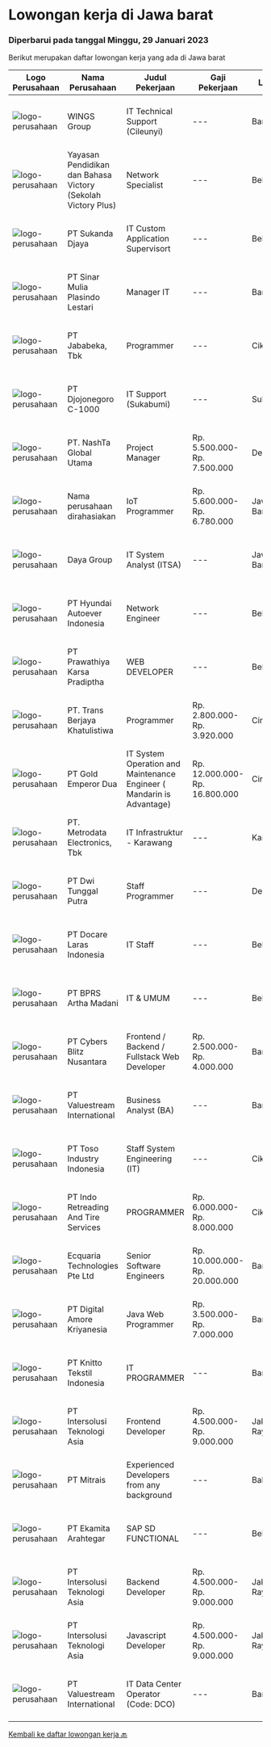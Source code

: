 
  # Lowongan kerja di Jawa barat

  ### Diperbarui pada tanggal Minggu, 29 Januari 2023

  Berikut merupakan daftar lowongan kerja yang ada di Jawa barat

  |Logo Perusahaan | Nama Perusahaan | Judul Pekerjaan | Gaji Pekerjaan | Lokasi | Deskripsi | Tanggal diunggah | Pranala |
  | -------------- | --------------- | --------------- | --------- | --------- | -------------- | ------- | ----------- |
  |![logo-perusahaan](https://image-service-cdn.seek.com.au/11013dc0c553d42d1b953fc6a3058eba55d3fe59/ee4dce1061f3f616224767ad58cb2fc751b8d2dc)|WINGS Group|IT Technical Support (Cileunyi)|---|Bandung|SEBELUM ANDA MELAMAR, PASTIKAN ANDA BERSEDIA UNTUK DITEMPATKAN DI CILEUNYIKualifikasi: Minimal gelar Diploma di bidang Ilmu Komputer atau departemen...|Jumat, 27 Januari 2023|https://www.jobstreet.co.id/id/job/it-technical-support-cileunyi-4199817?token=0~2739c486-f231-4286-9fd1-984134a0a4c8&sectionRank=1&jobId=jobstreet-id-job-4199817|
|![logo-perusahaan](https://image-service-cdn.seek.com.au/e3aed652f575d47a896780962ec6e91522d4aeea/ee4dce1061f3f616224767ad58cb2fc751b8d2dc)|Yayasan Pendidikan dan Bahasa Victory (Sekolah Victory Plus)|Network Specialist|---|Bekasi|The Network Specialist will: Oversee the efficient and effective operation and planning of ICT infrastructure across the school site while providing...|Sabtu, 28 Januari 2023|https://www.jobstreet.co.id/id/job/network-specialist-4201324?token=0~2739c486-f231-4286-9fd1-984134a0a4c8&sectionRank=2&jobId=jobstreet-id-job-4201324|
|![logo-perusahaan](https://image-service-cdn.seek.com.au/6d56383b0316bf97f26e28d2c030d8c39fd1c836/ee4dce1061f3f616224767ad58cb2fc751b8d2dc)|PT Sukanda Djaya|IT Custom Application Supervisort|---|Bekasi|Minimum Formal Education Level: S1 Sistem Informasi/S1 Teknik Informatika Working Experience: Minimal 2 Tahun Experience di bidang Magic XPI...|Sabtu, 28 Januari 2023|https://www.jobstreet.co.id/id/job/it-custom-application-supervisort-4189686?token=0~2739c486-f231-4286-9fd1-984134a0a4c8&sectionRank=3&jobId=jobstreet-id-job-4189686|
|![logo-perusahaan](https://image-service-cdn.seek.com.au/56476ca7217bd554635a7a075ba4d8e5ac1b5927/ee4dce1061f3f616224767ad58cb2fc751b8d2dc)|PT Sinar Mulia Plasindo Lestari|Manager IT|---|Bandung|Responsibilities Align technology vision with business strategy by integrating company processes with the appropriate technologies. Manage...|Kamis, 26 Januari 2023|https://www.jobstreet.co.id/id/job/manager-it-4198999?token=0~2739c486-f231-4286-9fd1-984134a0a4c8&sectionRank=4&jobId=jobstreet-id-job-4198999|
|![logo-perusahaan](https://image-service-cdn.seek.com.au/84cd80280901a5d5bbe54259c27f496f7878e702/ee4dce1061f3f616224767ad58cb2fc751b8d2dc)|PT Jababeka, Tbk|Programmer|---|Cikarang|Responsibility : Responsible to develop and maintain mobile application Make a mobile application and database design Ensure the application is...|Sabtu, 28 Januari 2023|https://www.jobstreet.co.id/id/job/programmer-4189874?token=0~2739c486-f231-4286-9fd1-984134a0a4c8&sectionRank=5&jobId=jobstreet-id-job-4189874|
|![logo-perusahaan](https://image-service-cdn.seek.com.au/eb151dbec06efa2f7732ce28403f819f44a57bd9/ee4dce1061f3f616224767ad58cb2fc751b8d2dc)|PT Djojonegoro C-1000|IT Support (Sukabumi)|---|Sukabumi|Job Responsibility : Maintenance Company Software &amp; hardware Support users on IT related problems and troubleshoot user's PC or Laptop hardware...|Selasa, 24 Januari 2023|https://www.jobstreet.co.id/id/job/it-support-sukabumi-4195833?token=0~2739c486-f231-4286-9fd1-984134a0a4c8&sectionRank=6&jobId=jobstreet-id-job-4195833|
|![logo-perusahaan](https://image-service-cdn.seek.com.au/9b7b4f2c227c5a35b7d93daf928c7a736237a635/ee4dce1061f3f616224767ad58cb2fc751b8d2dc)|PT. NashTa Global Utama|Project Manager|Rp. 5.500.000-Rp. 7.500.000|Depok|Kualifikasi: Pendidikan Minimal S1 (Sistem informasi, Komputer, Elektro, Teknik Industri lebih disukai) Pengalaman minimal 1 tahun atau 2 kali proyek...|Jumat, 27 Januari 2023|https://www.jobstreet.co.id/id/job/project-manager-4179470?token=0~2739c486-f231-4286-9fd1-984134a0a4c8&sectionRank=7&jobId=jobstreet-id-job-4179470|
|![logo-perusahaan](https://i.ibb.co/sqvTCh9/112815900-stock-vector-no-image-available-icon-flat-vector.webp)|Nama perusahaan dirahasiakan|IoT Programmer|Rp. 5.600.000-Rp. 6.780.000|Jawa Barat|Requirements: The candidate is expected to be safe and healthy-minded. Diploma (D3)/Bachelor's degree any major (Prefer Computer Engineering/...|Sabtu, 28 Januari 2023|https://www.jobstreet.co.id/id/job/iot-programmer-4181101?token=0~2739c486-f231-4286-9fd1-984134a0a4c8&sectionRank=8&jobId=jobstreet-id-job-4181101|
|![logo-perusahaan](https://image-service-cdn.seek.com.au/00da9d3cef3249064ef4ac228ee3529bf7e26d28/ee4dce1061f3f616224767ad58cb2fc751b8d2dc)|Daya Group|IT System Analyst (ITSA)|---|Jawa Barat|Candidate must possess at least Bachelor's Degree in Engineering (Computer/Telecommunication) or equivalent. At least minimum 4 years of working...|Kamis, 26 Januari 2023|https://www.jobstreet.co.id/id/job/it-system-analyst-itsa-4198179?token=0~2739c486-f231-4286-9fd1-984134a0a4c8&sectionRank=9&jobId=jobstreet-id-job-4198179|
|![logo-perusahaan](https://image-service-cdn.seek.com.au/6b27c1b5e1627dbb544ef316ebb60f2e612d82bc/ee4dce1061f3f616224767ad58cb2fc751b8d2dc)|PT Hyundai Autoever Indonesia|Network Engineer|---|Bekasi|Purpose of PositionDesign, supports and managed corporate network. Analyzes, resolves and reports on network issues. Must be able to weigh business...|Kamis, 26 Januari 2023|https://www.jobstreet.co.id/id/job/network-engineer-4198797?token=0~2739c486-f231-4286-9fd1-984134a0a4c8&sectionRank=10&jobId=jobstreet-id-job-4198797|
|![logo-perusahaan](https://image-service-cdn.seek.com.au/25f275779d2d36a25f086ac9b1c5b5be868683f6/ee4dce1061f3f616224767ad58cb2fc751b8d2dc)|PT Prawathiya Karsa Pradiptha|WEB DEVELOPER|---|Bekasi|- A bachelor's degree in computer science or related field.- Minimum 1+ years of hands-on experience in designing, developing, testing, and deploying...|Sabtu, 28 Januari 2023|https://www.jobstreet.co.id/id/job/web-developer-4189965?token=0~2739c486-f231-4286-9fd1-984134a0a4c8&sectionRank=11&jobId=jobstreet-id-job-4189965|
|![logo-perusahaan](https://image-service-cdn.seek.com.au/92dbdeb1fc1064be03fbd394a62cb7aefc365afd/ee4dce1061f3f616224767ad58cb2fc751b8d2dc)|PT. Trans Berjaya Khatulistiwa|Programmer|Rp. 2.800.000-Rp. 3.920.000|Cimahi|Kandidat adalah lulusan (S1, D3, SMK) atau lulusan lainnya yang setara. Mahir dalam bahasa pemrograman PHP, MySQL,HTML,CSS Javascript, Paham OOP,...|Jumat, 27 Januari 2023|https://www.jobstreet.co.id/id/job/programmer-4198796?token=0~2739c486-f231-4286-9fd1-984134a0a4c8&sectionRank=12&jobId=jobstreet-id-job-4198796|
|![logo-perusahaan](https://image-service-cdn.seek.com.au/12fa07f1bd4853c1435c1b72490b6785f78cb7f5/ee4dce1061f3f616224767ad58cb2fc751b8d2dc)|PT Gold Emperor Dua|IT System Operation and Maintenance Engineer ( Mandarin is Advantage)|Rp. 12.000.000-Rp. 16.800.000|Cirebon|...|Rabu, 25 Januari 2023|https://www.jobstreet.co.id/id/job/it-system-operation-and-maintenance-engineer-mandarin-is-advantage-4175912?token=0~2739c486-f231-4286-9fd1-984134a0a4c8&sectionRank=13&jobId=jobstreet-id-job-4175912|
|![logo-perusahaan](https://image-service-cdn.seek.com.au/0d75518309b56a3cff39daa569b0ba02cc7a22f2/ee4dce1061f3f616224767ad58cb2fc751b8d2dc)|PT. Metrodata Electronics, Tbk|IT Infrastruktur - Karawang|---|Karawang|Minimal pengalaman 2 tahun Mempunyai pengetahuan troubleshooting akan perangkat EUC dan standart aplikasi...|Rabu, 25 Januari 2023|https://www.jobstreet.co.id/id/job/it-infrastruktur-karawang-4196318?token=0~2739c486-f231-4286-9fd1-984134a0a4c8&sectionRank=14&jobId=jobstreet-id-job-4196318|
|![logo-perusahaan](https://image-service-cdn.seek.com.au/659ba97adf7218b6426ff57b22623f34f5d03ce2/ee4dce1061f3f616224767ad58cb2fc751b8d2dc)|PT Dwi Tunggal Putra|Staff Programmer|---|Depok|Tanggung Jawab : Membuat / Mendevelop Aplikasi pada perusahaan. Mengintegrasikan Aplikasi yang di develop dengan Backend / Frontend atau dengan...|Jumat, 27 Januari 2023|https://www.jobstreet.co.id/id/job/staff-programmer-4180699?token=0~2739c486-f231-4286-9fd1-984134a0a4c8&sectionRank=15&jobId=jobstreet-id-job-4180699|
|![logo-perusahaan](https://image-service-cdn.seek.com.au/f6ef7ea767aea468a9bd064750e3c868431cddb0/ee4dce1061f3f616224767ad58cb2fc751b8d2dc)|PT Docare Laras Indonesia|IT Staff|---|Bekasi|Tugas &amp; Tanggungjawab: Mengembangkan &amp; mengujicoba sistem aplikasi untuk bisnis perusahan Memonitor dan memelihara aplikasi dan database...|Senin, 23 Januari 2023|https://www.jobstreet.co.id/id/job/it-staff-4193341?token=0~2739c486-f231-4286-9fd1-984134a0a4c8&sectionRank=16&jobId=jobstreet-id-job-4193341|
|![logo-perusahaan](https://image-service-cdn.seek.com.au/dba33bff089a7e2f574387ec6b32fc472d0ca5a3/ee4dce1061f3f616224767ad58cb2fc751b8d2dc)|PT BPRS Artha Madani|IT & UMUM|---|Bekasi|Kualifikasi: Minimal D3 Teknik Informatika Usia Maksimal 25 tahun IPK Minimal 3,00 Berpengalaman (Fresh graduate welcome) Jujur Mengerti...|Selasa, 24 Januari 2023|https://www.jobstreet.co.id/id/job/it-umum-4195432?token=0~2739c486-f231-4286-9fd1-984134a0a4c8&sectionRank=17&jobId=jobstreet-id-job-4195432|
|![logo-perusahaan](https://image-service-cdn.seek.com.au/4ae304b72d484215b3003db87086fc6d2f6dfdf1/ee4dce1061f3f616224767ad58cb2fc751b8d2dc)|PT Cybers Blitz Nusantara|Frontend / Backend / Fullstack Web Developer|Rp. 2.500.000-Rp. 4.000.000|Bandung|Persyaratan: Minimal lulusan SMK atau sederajat Menguasai Framework YII / CI / Laravel / Python / .Net Menguasai konsep database secara umum Mampu...|Sabtu, 28 Januari 2023|https://www.jobstreet.co.id/id/job/frontend-backend-fullstack-web-developer-4187236?token=0~2739c486-f231-4286-9fd1-984134a0a4c8&sectionRank=18&jobId=jobstreet-id-job-4187236|
|![logo-perusahaan](https://image-service-cdn.seek.com.au/38b93cad40354922da192b36aae3a7dede24721d/ee4dce1061f3f616224767ad58cb2fc751b8d2dc)|PT Valuestream International|Business Analyst (BA)|---|Bandung|Requirements: A bachelor’s degree in business or related field. A minimum of 1 years of experience in business analysis or a related field, fresh...|Jumat, 27 Januari 2023|https://www.jobstreet.co.id/id/job/business-analyst-ba-4188410?token=0~2739c486-f231-4286-9fd1-984134a0a4c8&sectionRank=19&jobId=jobstreet-id-job-4188410|
|![logo-perusahaan](https://image-service-cdn.seek.com.au/57c8f5513658abaa2183c1c4a260c7eff7b52fbb/ee4dce1061f3f616224767ad58cb2fc751b8d2dc)|PT Toso Industry Indonesia|Staff System Engineering (IT)|---|Cikarang|Job Requirement : D3/S1 Memiliki pengalaman diutamakan Paham dan mengerti mengenai programming Paham dan mengerti mengenai software dan hardware Paham...|Senin, 23 Januari 2023|https://www.jobstreet.co.id/id/job/staff-system-engineering-it-4193048?token=0~2739c486-f231-4286-9fd1-984134a0a4c8&sectionRank=20&jobId=jobstreet-id-job-4193048|
|![logo-perusahaan](https://image-service-cdn.seek.com.au/2a3dd8b88895cd4e2091fe59799b7893039d777b/ee4dce1061f3f616224767ad58cb2fc751b8d2dc)|PT Indo Retreading And Tire Services|PROGRAMMER|Rp. 6.000.000-Rp. 8.000.000|Cikarang|Memiliki pengalaman sebagai programmer selama setidaknya 1-2 tahun Memiliki riwayat pekerjaan yang baik dalam pengembangan aplikasi web dan/atau...|Kamis, 26 Januari 2023|https://www.jobstreet.co.id/id/job/programmer-4199081?token=0~2739c486-f231-4286-9fd1-984134a0a4c8&sectionRank=21&jobId=jobstreet-id-job-4199081|
|![logo-perusahaan](https://i.ibb.co/sqvTCh9/112815900-stock-vector-no-image-available-icon-flat-vector.webp)|Ecquaria Technologies Pte Ltd|Senior Software Engineers|Rp. 10.000.000-Rp. 20.000.000|Bandung|Deskripsi PekerjaanToppan Ecquaria Technologies Pte Ltd - Bandung Rep Office is beefing up its development team and is looking for Senior Software...|Sabtu, 28 Januari 2023|https://www.jobstreet.co.id/id/job/senior-software-engineers-4187329?token=0~2739c486-f231-4286-9fd1-984134a0a4c8&sectionRank=22&jobId=jobstreet-id-job-4187329|
|![logo-perusahaan](https://image-service-cdn.seek.com.au/99736b43fa6132b941d3d76f748f2405e332d062/ee4dce1061f3f616224767ad58cb2fc751b8d2dc)|PT Digital Amore Kriyanesia|Java Web Programmer|Rp. 3.500.000-Rp. 7.000.000|Bandung|Kualifikasi :- Usia &lt; 28 tahun- Berpengalaman minimal 1 tahun, Fresh Graduate welcome- Minimal pendidikan SMK jurusan RPL atau S1 Teknik...|Jumat, 27 Januari 2023|https://www.jobstreet.co.id/id/job/java-web-programmer-4179240?token=0~2739c486-f231-4286-9fd1-984134a0a4c8&sectionRank=23&jobId=jobstreet-id-job-4179240|
|![logo-perusahaan](https://image-service-cdn.seek.com.au/95c392ce622d6134b6173f8d6379a0068249ee50/ee4dce1061f3f616224767ad58cb2fc751b8d2dc)|PT Knitto Tekstil Indonesia|IT PROGRAMMER|---|Bandung|Kami mencari IT Programmer : Back End Developer yang terampil dan bersemangat untuk bergabung dengan tim kamiTugas dan Tanggung Jawab: Membuat program...|Rabu, 25 Januari 2023|https://www.jobstreet.co.id/id/job/it-programmer-4196996?token=0~2739c486-f231-4286-9fd1-984134a0a4c8&sectionRank=24&jobId=jobstreet-id-job-4196996|
|![logo-perusahaan](https://image-service-cdn.seek.com.au/f715d3e393651de2fe5a9214d72612dd30f629b2/ee4dce1061f3f616224767ad58cb2fc751b8d2dc)|PT Intersolusi Teknologi Asia|Frontend Developer|Rp. 4.500.000-Rp. 9.000.000|Jakarta Raya|Responsibilities :Your duties will include (but will not be limited to): Performing or directing website updates. Developing, maintaining and...|Sabtu, 28 Januari 2023|https://www.jobstreet.co.id/id/job/frontend-developer-4189141?token=0~2739c486-f231-4286-9fd1-984134a0a4c8&sectionRank=25&jobId=jobstreet-id-job-4189141|
|![logo-perusahaan](https://image-service-cdn.seek.com.au/969b0c47f133a1e0155056a5d964c63953dd6304/ee4dce1061f3f616224767ad58cb2fc751b8d2dc)|PT Mitrais|Experienced Developers from any background|---|Bali|Build your Career with Mitrais ! We're looking for experienced Software Engineers from any background to be part of our team. What will you be doing? ...|Sabtu, 28 Januari 2023|https://www.jobstreet.co.id/id/job/experienced-developers-from-any-background-4181112?token=0~2739c486-f231-4286-9fd1-984134a0a4c8&sectionRank=26&jobId=jobstreet-id-job-4181112|
|![logo-perusahaan](https://image-service-cdn.seek.com.au/2d08a11a433d90f4eb0448b568bbe86ccbb06554/ee4dce1061f3f616224767ad58cb2fc751b8d2dc)|PT Ekamita Arahtegar|SAP SD FUNCTIONAL|---|Bekasi|Job Descriptions: Facilitate the implementation, roll-outs and support of SAP SD Perform detailed analysis of complex business process requirements...|Sabtu, 28 Januari 2023|https://www.jobstreet.co.id/id/job/sap-sd-functional-4189168?token=0~2739c486-f231-4286-9fd1-984134a0a4c8&sectionRank=27&jobId=jobstreet-id-job-4189168|
|![logo-perusahaan](https://image-service-cdn.seek.com.au/f715d3e393651de2fe5a9214d72612dd30f629b2/ee4dce1061f3f616224767ad58cb2fc751b8d2dc)|PT Intersolusi Teknologi Asia|Backend Developer|Rp. 4.500.000-Rp. 9.000.000|Jakarta Raya|Responsibilities :Your duties will include (but will not be limited to): Performing or directing website updates. Developing, maintaining and...|Sabtu, 28 Januari 2023|https://www.jobstreet.co.id/id/job/backend-developer-4189138?token=0~2739c486-f231-4286-9fd1-984134a0a4c8&sectionRank=28&jobId=jobstreet-id-job-4189138|
|![logo-perusahaan](https://image-service-cdn.seek.com.au/f715d3e393651de2fe5a9214d72612dd30f629b2/ee4dce1061f3f616224767ad58cb2fc751b8d2dc)|PT Intersolusi Teknologi Asia|Javascript Developer|Rp. 4.500.000-Rp. 9.000.000|Jakarta Raya|Responsibilities:Your duties will include (but will not be limited to): Performing or directing website updates. Developing, maintaining and...|Sabtu, 28 Januari 2023|https://www.jobstreet.co.id/id/job/javascript-developer-4189134?token=0~2739c486-f231-4286-9fd1-984134a0a4c8&sectionRank=29&jobId=jobstreet-id-job-4189134|
|![logo-perusahaan](https://image-service-cdn.seek.com.au/38b93cad40354922da192b36aae3a7dede24721d/ee4dce1061f3f616224767ad58cb2fc751b8d2dc)|PT Valuestream International|IT Data Center Operator (Code: DCO)|---|Bandung|Requirements: Candidate must possess Diploma/Bachelor’s Degree in Computer Science Preferable with minimum 1year experience or Fresh Graduate Has good...|Selasa, 24 Januari 2023|https://www.jobstreet.co.id/id/job/it-data-center-operator-code%3A-dco-4195331?token=0~2739c486-f231-4286-9fd1-984134a0a4c8&sectionRank=30&jobId=jobstreet-id-job-4195331|


  [Kembali ke daftar lowongan kerja 🔙](../README.md#daftar-lowongan-kerja)
  